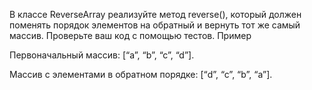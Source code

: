 В классе ReverseArray реализуйте метод reverse(), который должен поменять порядок элементов на обратный и вернуть тот же самый массив.
Проверьте ваш код с помощью тестов.
 Пример

Первоначальный массив: [“a”, “b”, “c”, “d”].

Массив с элементами в обратном порядке: [“d”, “c”, “b”, “a”].
